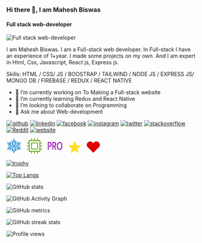 ### Hi there 👋, I am Mahesh Biswas
#### Full stack web-developer
![Full stack web-developer](https://i.im.ge/2022/06/24/ursa2p.jpg)

I am Mahesh Biswas. I am a Full-stack web developer. In Full-stack I have an experience of 1+year. I made some projects on my own. And I am expert in Html, Css, Javascript, React js, Express js. 

Skills: HTML / CSS/ JS / BOOSTRAP / TAILWIND / NODE JS / EXPRESS JS/ MONGO DB / FIREBASE / REDUX / REACT NATIVE

- 🔭 I’m currently working on To Making a Full-stack website 
- 🌱 I’m currently learning Redux and React Native 
- 👯 I’m looking to collaborate on Programming 
- 💬 Ask me about Web-development 


[<img src='https://cdn.jsdelivr.net/npm/simple-icons@3.0.1/icons/github.svg' alt='github' height='40'>](https://github.com/mahesh987654321)  [<img src='https://cdn.jsdelivr.net/npm/simple-icons@3.0.1/icons/linkedin.svg' alt='linkedin' height='40'>](https://www.linkedin.com/in/mahesh000/)  [<img src='https://cdn.jsdelivr.net/npm/simple-icons@3.0.1/icons/facebook.svg' alt='facebook' height='40'>](https://www.facebook.com/maheshbiswas26)  [<img src='https://cdn.jsdelivr.net/npm/simple-icons@3.0.1/icons/instagram.svg' alt='instagram' height='40'>](https://www.instagram.com/maheshbiswas1234/)  [<img src='https://cdn.jsdelivr.net/npm/simple-icons@3.0.1/icons/twitter.svg' alt='twitter' height='40'>](https://twitter.com/tw)  [<img src='https://cdn.jsdelivr.net/npm/simple-icons@3.0.1/icons/stackoverflow.svg' alt='stackoverflow' height='40'>](https://stackoverflow.com/users/16569727/mahesh-biswas)  [<img src='https://cdn.jsdelivr.net/npm/simple-icons@3.0.1/icons/reddit.svg' alt='Reddit' height='40'>](https://www.reddit.com/user/Mahesh_Biswas)  [<img src='https://cdn.jsdelivr.net/npm/simple-icons@3.0.1/icons/icloud.svg' alt='website' height='40'>](https://bucolic-bombolone-a3bb68.netlify.app/)  

<a href='https://archiveprogram.github.com/'><img src='https://raw.githubusercontent.com/acervenky/animated-github-badges/master/assets/acbadge.gif' width='40' height='40'></a> <a href='https://docs.github.com/en/developers'><img src='https://raw.githubusercontent.com/acervenky/animated-github-badges/master/assets/devbadge.gif' width='40' height='40'></a> <a href='https://github.com/pricing'><img src='https://raw.githubusercontent.com/acervenky/animated-github-badges/master/assets/pro.gif' width='40' height='40'></a> <a href='https://stars.github.com/'><img src='https://raw.githubusercontent.com/acervenky/animated-github-badges/master/assets/starbadge.gif' width='35' height='35'></a> <a href='https://docs.github.com/en/github/supporting-the-open-source-community-with-github-sponsors'><img src='https://raw.githubusercontent.com/acervenky/animated-github-badges/master/assets/sponsorbadge.gif' width='35' height='35'></a> 

[![trophy](https://github-profile-trophy.vercel.app/?username=mahesh987654321)](https://github.com/ryo-ma/github-profile-trophy)

[![Top Langs](https://github-readme-stats.vercel.app/api/top-langs/?username=mahesh987654321)](https://github.com/anuraghazra/github-readme-stats)

![GitHub stats](https://github-readme-stats.vercel.app/api?username=mahesh987654321&show_icons=true&count_private=true)  

![GitHub Activity Graph](https://activity-graph.herokuapp.com/graph?username=mahesh987654321)  

![GitHub metrics](https://metrics.lecoq.io/mahesh987654321)  

![GitHub streak stats](https://github-readme-streak-stats.herokuapp.com/?user=mahesh987654321)  

![Profile views](https://gpvc.arturio.dev/mahesh987654321)  
